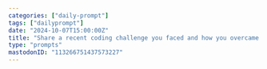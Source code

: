 ```yaml
---
categories: ["daily-prompt"]
tags: ["dailyprompt"]
date: "2024-10-07T15:00:00Z"
title: "Share a recent coding challenge you faced and how you overcame it."
type: "prompts"
mastodonID: "113266751437573227"
---
```

